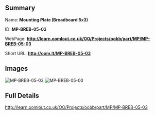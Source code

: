 

## Summary
 
Name: __Mounting Plate (Breadboard 5x3)__

ID: __MP-BREB-05-03__

WebPage: __http://learn.oomlout.co.uk/OO/Projects/oobb/part/MP/MP-BREB-05-03__

Short URL: __http://oom.lt/MP-BREB-05-03__


## Images
![MP-BREB-05-03](http://oomlout.com/oobb-gen/parts/MP/MP-BREB-05-03/MP-BREB-05-03_01_420.jpg)
![MP-BREB-05-03](http://oomlout.com/oobb-gen/parts/MP/MP-BREB-05-03/MP-BREB-05-03_420.png)




## Full Details

 http://learn.oomlout.co.uk/OO/Projects/oobb/part/MP/MP-BREB-05-03


